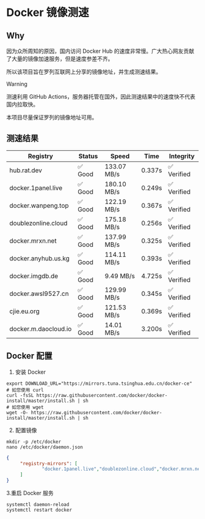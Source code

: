 # Docker 镜像测速

## Why

因为众所周知的原因，国内访问 Docker Hub 的速度非常慢。广大热心网友贡献了大量的镜像加速服务，但是速度参差不齐。


所以该项目旨在罗列互联网上分享的镜像地址，并生成测速结果。

> [!WARNING]
> 测速利用 GitHub Actions，服务器托管在国外，因此测速结果中的速度快不代表国内拉取快。
>

本项目尽量保证罗列的镜像地址可用。

## 测速结果

| Registry | Status | Speed | Time | Integrity |
|----------|--------|-------|------|-----------|
| hub.rat.dev | ✅ Good | 133.07 MB/s | 0.337s | ✅ Verified |
| docker.1panel.live | ✅ Good | 180.10 MB/s | 0.249s | ✅ Verified |
| docker.wanpeng.top | ✅ Good | 122.19 MB/s | 0.367s | ✅ Verified |
| doublezonline.cloud | ✅ Good | 175.18 MB/s | 0.256s | ✅ Verified |
| docker.mrxn.net | ✅ Good | 137.99 MB/s | 0.325s | ✅ Verified |
| docker.anyhub.us.kg | ✅ Good | 114.11 MB/s | 0.393s | ✅ Verified |
| docker.imgdb.de | ✅ Good | 9.49 MB/s | 4.725s | ✅ Verified |
| docker.awsl9527.cn | ✅ Good | 129.99 MB/s | 0.345s | ✅ Verified |
| cjie.eu.org | ✅ Good | 121.53 MB/s | 0.369s | ✅ Verified |
| docker.m.daocloud.io | ✅ Good | 14.01 MB/s | 3.200s | ✅ Verified |

## Docker 配置

1. 安装 Docker
```shell
export DOWNLOAD_URL="https://mirrors.tuna.tsinghua.edu.cn/docker-ce"
# 如您使用 curl
curl -fsSL https://raw.githubusercontent.com/docker/docker-install/master/install.sh | sh
# 如您使用 wget
wget -O- https://raw.githubusercontent.com/docker/docker-install/master/install.sh | sh
```

2. 配置镜像

```shell
mkdir -p /etc/docker
nano /etc/docker/daemon.json
```

```json
{
     "registry-mirrors": [
             "docker.1panel.live","doublezonline.cloud","docker.mrxn.net"
     ]
}
```

 3.重启 Docker 服务
```shell
systemctl daemon-reload
systemctl restart docker
```
